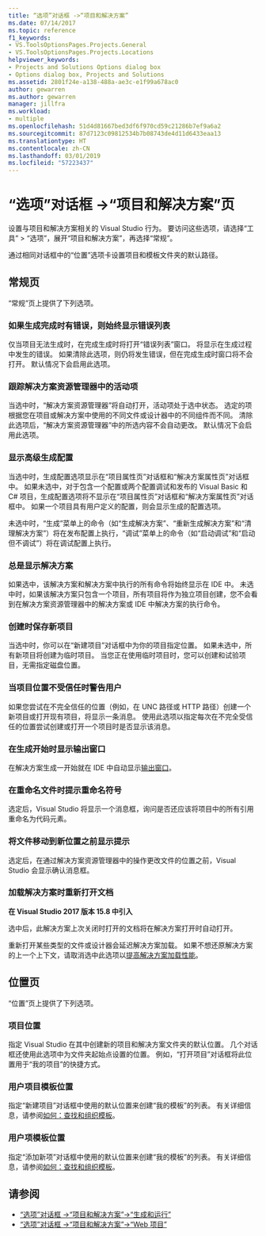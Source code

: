 ```yaml
---
title: “选项”对话框 ->“项目和解决方案”
ms.date: 07/14/2017
ms.topic: reference
f1_keywords:
- VS.ToolsOptionsPages.Projects.General
- VS.ToolsOptionsPages.Projects.Locations
helpviewer_keywords:
- Projects and Solutions Options dialog box
- Options dialog box, Projects and Solutions
ms.assetid: 2801f24e-a138-488a-ae3c-e1f99a678ac0
author: gewarren
ms.author: gewarren
manager: jillfra
ms.workload:
- multiple
ms.openlocfilehash: 51d4d81667bed3df6f970cd59c21286b7ef9a6a2
ms.sourcegitcommit: 87d7123c09812534b7b08743de4d11d6433eaa13
ms.translationtype: HT
ms.contentlocale: zh-CN
ms.lasthandoff: 03/01/2019
ms.locfileid: "57223437"
---
```

# <a name="projects-and-solutions-page-options-dialog-box"></a>“选项”对话框 ->“项目和解决方案”页

设置与项目和解决方案相关的 Visual Studio 行为。 要访问这些选项，请选择“工具” > “选项”，展开“项目和解决方案”，再选择“常规”。

通过相同对话框中的“位置”选项卡设置项目和模板文件夹的默认路径。

## <a name="general-page"></a>常规页

“常规”页上提供了下列选项。

### <a name="always-show-error-list-if-build-finishes-with-errors"></a>如果生成完成时有错误，则始终显示错误列表

仅当项目无法生成时，在完成生成时将打开“错误列表”窗口。 将显示在生成过程中发生的错误。 如果清除此选项，则仍将发生错误，但在完成生成时窗口将不会打开。 默认情况下会启用此选项。

### <a name="track-active-item-in-solution-explorer"></a>跟踪解决方案资源管理器中的活动项

当选中时，“解决方案资源管理器”将自动打开，活动项处于选中状态。 选定的项根据您在项目或解决方案中使用的不同文件或设计器中的不同组件而不同。 清除此选项后，“解决方案资源管理器”中的所选内容不会自动更改。 默认情况下会启用此选项。

### <a name="show-advanced-build-configurations"></a>显示高级生成配置

当选中时，生成配置选项显示在“项目属性页”对话框和“解决方案属性页”对话框中。 如果未选中，对于包含一个配置或两个配置调试和发布的 Visual Basic 和 C# 项目，生成配置选项将不显示在“项目属性页”对话框和“解决方案属性页”对话框中。 如果一个项目具有用户定义的配置，则会显示生成的配置选项。

未选中时，“生成”菜单上的命令（如“生成解决方案”、“重新生成解决方案”和“清理解决方案”）将在发布配置上执行，“调试”菜单上的命令（如“启动调试”和“启动但不调试”）将在调试配置上执行。

### <a name="always-show-solution"></a>总是显示解决方案

如果选中，该解决方案和解决方案中执行的所有命令将始终显示在 IDE 中。 未选中时，如果该解决方案只包含一个项目，所有项目将作为独立项目创建，您不会看到在解决方案资源管理器中的解决方案或 IDE 中解决方案的执行命令。

### <a name="save-new-projects-when-created"></a>创建时保存新项目

当选中时，你可以在“新建项目”对话框中为你的项目指定位置。 如果未选中，所有新项目将创建为临时项目。 当您正在使用临时项目时，您可以创建和试验项目，无需指定磁盘位置。

### <a name="warn-user-when-the-project-location-is-not-trusted"></a>当项目位置不受信任时警告用户

如果您尝试在不完全信任的位置（例如，在 UNC 路径或 HTTP 路径）创建一个新项目或打开现有项目，将显示一条消息。 使用此选项以指定每次在不完全受信任的位置尝试创建或打开一个项目时是否显示该消息。

### <a name="show-output-window-when-build-starts"></a>在生成开始时显示输出窗口

在解决方案生成一开始就在 IDE 中自动显示[输出窗口](../../ide/reference/output-window.md)。

### <a name="prompt-for-symbolic-renaming-when-renaming-files"></a>在重命名文件时提示重命名符号

选定后，Visual Studio 将显示一个消息框，询问是否还应该将项目中的所有引用重命名为代码元素。

### <a name="prompt-before-moving-files-to-a-new-location"></a>将文件移动到新位置之前显示提示

选定后，在通过解决方案资源管理器中的操作更改文件的位置之前，Visual Studio 会显示确认消息框。

### <a name="reopen-documents-on-solution-load"></a>加载解决方案时重新打开文档

**在 Visual Studio 2017 版本 15.8 中引入**

选中后，此解决方案上次关闭时打开的文档将在解决方案打开时自动打开。

重新打开某些类型的文件或设计器会延迟解决方案加载。 如果不想还原解决方案的上一个上下文，请取消选中此选项以[提高解决方案加载性能](../../ide/visual-studio-performance-tips-and-tricks.md#disable-automatic-file-restore)。

## <a name="locations-page"></a>位置页

“位置”页上提供了下列选项。

### <a name="projects-location"></a>项目位置

指定 Visual Studio 在其中创建新的项目和解决方案文件夹的默认位置。 几个对话框还使用此选项中为文件夹起始点设置的位置。 例如，“打开项目”对话框将此位置用于“我的项目”的快捷方式。

### <a name="user-project-templates-location"></a>用户项目模板位置

指定“新建项目”对话框中使用的默认位置来创建“我的模板”的列表。 有关详细信息，请参阅[如何：查找和组织模板](../../ide/how-to-locate-and-organize-project-and-item-templates.md)。

### <a name="user-item-templates-location"></a>用户项模板位置

指定“添加新项”对话框中使用的默认位置来创建“我的模板”的列表。 有关详细信息，请参阅[如何：查找和组织模板](../../ide/how-to-locate-and-organize-project-and-item-templates.md)。

## <a name="see-also"></a>请参阅

- [“选项”对话框 ->“项目和解决方案”->“生成和运行”](../../ide/reference/options-dialog-box-projects-and-solutions-build-and-run.md)
- [“选项”对话框 ->“项目和解决方案”->“Web 项目”](../../ide/reference/options-dialog-box-projects-and-solutions-web-projects.md)
